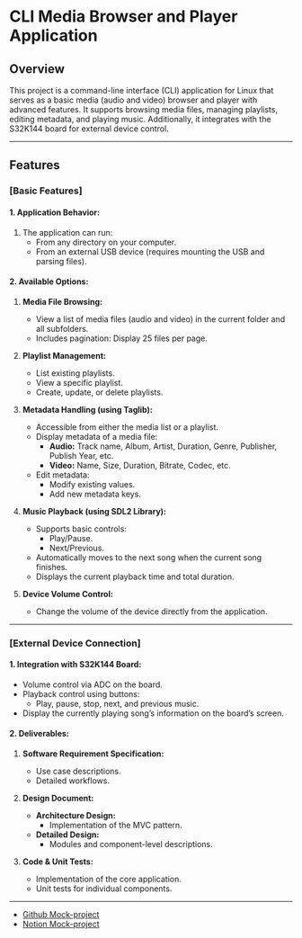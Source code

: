 # CLI Media Browser and Player Application

## Overview
This project is a command-line interface (CLI) application for Linux that serves as a basic media (audio and video) browser and player with advanced features. It supports browsing media files, managing playlists, editing metadata, and playing music. Additionally, it integrates with the S32K144 board for external device control.

---

## Features

### **[Basic Features]**

#### **1. Application Behavior:**
1. The application can run:
   - From any directory on your computer.
   - From an external USB device (requires mounting the USB and parsing files).

#### **2. Available Options:**

1. **Media File Browsing:**
   - View a list of media files (audio and video) in the current folder and all subfolders.
   - Includes pagination: Display 25 files per page.

2. **Playlist Management:**
   - List existing playlists.
   - View a specific playlist.
   - Create, update, or delete playlists.

3. **Metadata Handling (using Taglib):**
   - Accessible from either the media list or a playlist.
   - Display metadata of a media file:
     - **Audio:** Track name, Album, Artist, Duration, Genre, Publisher, Publish Year, etc.
     - **Video:** Name, Size, Duration, Bitrate, Codec, etc.
   - Edit metadata:
     - Modify existing values.
     - Add new metadata keys.

4. **Music Playback (using SDL2 Library):**
   - Supports basic controls:
     - Play/Pause.
     - Next/Previous.
   - Automatically moves to the next song when the current song finishes.
   - Displays the current playback time and total duration.

5. **Device Volume Control:**
   - Change the volume of the device directly from the application.

---

### **[External Device Connection]**

#### **1. Integration with S32K144 Board:**
- Volume control via ADC on the board.
- Playback control using buttons:
  - Play, pause, stop, next, and previous music.
- Display the currently playing song’s information on the board’s screen.

#### **2. Deliverables:**

1. **Software Requirement Specification:**
   - Use case descriptions.
   - Detailed workflows.

2. **Design Document:**
   - **Architecture Design:**
     - Implementation of the MVC pattern.
   - **Detailed Design:**
     - Modules and component-level descriptions.

3. **Code & Unit Tests:**
   - Implementation of the core application.
   - Unit tests for individual components.

---

- [Github Mock-project](https://github.com/thanhetebkdn/MOCK-project)
- [Notion Mock-project](https://thanhdeptrai.notion.site/MOCK-project-170f363afe3980b6bc66f2a9bb8b923d?pvs=4)
